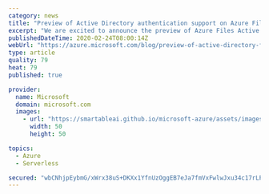 ```yaml
---
category: news
title: "Preview of Active Directory authentication support on Azure Files"
excerpt: "We are excited to announce the preview of Azure Files Active Directory (AD) authentication. You can now mount your Azure Files using AD credentials with the exact same access control experience as on-premises. You may leverage an Active Directory domain service (AD DS) either hosted on-premises or on"
publishedDateTime: 2020-02-24T08:00:14Z
webUrl: "https://azure.microsoft.com/blog/preview-of-active-directory-for-authentication-on-azure-file/"
type: article
quality: 79
heat: 79
published: true

provider:
  name: Microsoft
  domain: microsoft.com
  images:
    - url: "https://smartableai.github.io/microsoft-azure/assets/images/organizations/microsoft.com-50x50.jpg"
      width: 50
      height: 50

topics:
  - Azure
  - Serverless

secured: "wbCNhjpEybmG/xWrx38uS+DKXx1YfnUzOggEB7eJa7fmVxFwlwJxu34c17rLPzn+/g8oH/C11biOnB/PYZvNQC5EL1I9R3tWSobBR2zFzNwBKemsKeoMouL5vIBS/gtyn0Vig/OqV47O9Enoyz0xXIRN30UdGU4YycGdnrePt26/YKahiyX3xByD9OeLTgafXd8M4bMur3QX4AXbU7xBW6tEiytyWCgPX/mEmVYHC/HvYAuR2mwQzgfwNwUw8AGm7P+ac8Tf9VLNpkdy0YGfrijujSbuNHMnA1u7LUGCY4MirN1YIBJ5A/DkQoNkOQi78vIYv8q2oVeLnlYmfTE6ZQ==;1x4BljnD2j/S6kg8bl6Wtg=="
---
```


